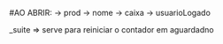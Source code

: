 #AO ABRIR:
-> prod
-> nome
-> caixa
-> usuarioLogado

_suite => serve para reiniciar o contador em aguardadno
